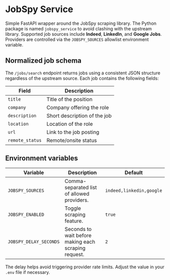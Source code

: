 # JobSpy Service

Simple FastAPI wrapper around the JobSpy scraping library. The Python package
is named `jobspy_service` to avoid clashing with the upstream library. Supported
job sources include **Indeed**, **LinkedIn**, and **Google Jobs**. Providers are
controlled via the `JOBSPY_SOURCES` allowlist environment variable.

## Normalized job schema

The `/jobs/search` endpoint returns jobs using a consistent JSON structure
regardless of the upstream source. Each job contains the following fields:

| Field          | Description                  |
|----------------|------------------------------|
| `title`        | Title of the position        |
| `company`      | Company offering the role    |
| `description`  | Short description of the job |
| `location`     | Location of the role         |
| `url`          | Link to the job posting      |
| `remote_status`| Remote/onsite status         |

## Environment variables

| Variable | Description | Default |
|----------|-------------|---------|
| `JOBSPY_SOURCES` | Comma-separated list of allowed providers. | `indeed,linkedin,google` |
| `JOBSPY_ENABLED` | Toggle scraping feature. | `true` |
| `JOBSPY_DELAY_SECONDS` | Seconds to wait before making each scraping request. | `2` |

The delay helps avoid triggering provider rate limits. Adjust the value in your
`.env` file if necessary.

